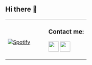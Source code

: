 ## Hi there 👋


<table width="100%"> 
  <tr>
  <td width="50%">
    
  &nbsp; <br> [![Spotify](https://novatorem-xi-eight.vercel.app/api/spotify)](https://open.spotify.com/user/12131343117)
    
  </td>
   
  <td width="50%">  
 
<!-- feed start -->
### Contact me: 
[<img height="32" width="32" src="https://cdn-icons-png.flaticon.com/512/174/174857.png" />](https://www.linkedin.com/in/ricardo-coronado-mera-9a1145220/)
[<img height="32" width="32" src="https://1000marcas.net/wp-content/uploads/2019/11/Instagram-logo.png" />](https://www.instagram.com/rickiwasho/)          

<!-- feed end -->

  </td>
</table>

<!--
**rickiwasho/rickiwasho** is a ✨ _special_ ✨ repository because its `README.md` (this file) appears on your GitHub profile.

Here are some ideas to get you started:

- 🔭 I’m currently working on ...
- 🌱 I’m currently learning ...
- 👯 I’m looking to collaborate on ...
- 🤔 I’m looking for help with ...
- 💬 Ask me about ...
- 📫 How to reach me: ...
- 😄 Pronouns: ...
- ⚡ Fun fact: ...
-->
